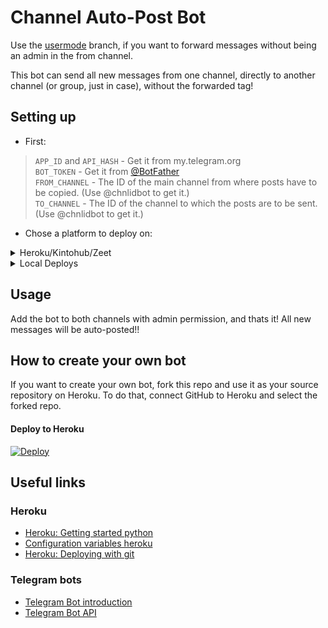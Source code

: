 # Channel Auto-Post Bot

Use the [usermode](https://github.com/xditya/ChannelAutoPost/tree/user) branch, if you want to forward messages without being an admin in the from channel.

This bot can send all new messages from one channel, directly to another channel (or group, just in case), without the forwarded tag!

## Setting up 
* First:
> `APP_ID` and `API_HASH` - Get it from my.telegram.org   
> `BOT_TOKEN` - Get it from [@BotFather](https://t.me/BotFather)   
> `FROM_CHANNEL` - The ID of the main channel from where posts have to be copied. (Use @chnlidbot to get it.)   
> `TO_CHANNEL` - The ID of the channel to which the posts are to be sent. (Use @chnlidbot to get it.)   
   
* Chose a platform to deploy on:
<details>
<summary>Heroku/Kintohub/Zeet</summary>
<br>
Add the above values to the environment vars and deploy the bot.
</details>
<details>
<summary>Local Deploys</summary>
<br>
- Clone the repo:   <code>git clone https://github.com/infotrackcom/AutoForwarder</code></br>
- Make a <code>.env</code> file in the root of the repo, like <a href="https://github.com/infotrackcom/AutoForwarder/blob/main/.env.sample">.env.sample</a> and fill in the values.</br>
- Use <code>python3 bot.py</code> to start the bot.</br>  
</details>

## Usage
Add the bot to both channels with admin permission, and thats it!
All new messages will be auto-posted!!

## How to create your own bot

If you want to create your own bot, fork this repo and use it as your source repository on Heroku. To do that, connect GitHub to Heroku and select the forked repo.


#### Deploy to Heroku

[![Deploy](https://www.herokucdn.com/deploy/button.svg)](https://www.heroku.com/deploy?template=https://github.com/infotrackcom/AutoForwarder)


## Useful links

### Heroku

* [Heroku: Getting started python](https://devcenter.heroku.com/articles/getting-started-with-python)
* [Configuration variables heroku](https://devcenter.heroku.com/articles/config-vars#managing-config-vars)
* [Heroku: Deploying with git](https://devcenter.heroku.com/articles/git)

### Telegram bots

* [Telegram Bot introduction](https://core.telegram.org/bots)
* [Telegram Bot API](https://core.telegram.org/bots/api)
